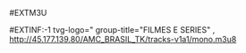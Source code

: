 #EXTM3U 

#EXTINF:-1 
tvg-logo="
group-title="FILMES E SERIES" ,
http://45.177.139.80/AMC_BRASIL_TK/tracks-v1a1/mono.m3u8
